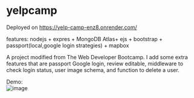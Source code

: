 # yelpcamp

Deployed on https://yelp-camp-enz8.onrender.com/

features:
nodejs + expres + MongoDB Atlas+ ejs + bootstrap + passport(local,google login strategies) + mapbox  

A project modified from The Web Developer Bootcamp. I add some extra features that are passport Google login, review editable, middleware to check login status, user image schema, and function to delete a user.

Demo:  
![image](https://github.com/DeltaLF/yelpcamp-/blob/main/YelpCampDemo.gif)
